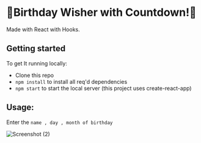 # 🎉Birthday Wisher with Countdown!🎉

Made with React with Hooks.

## Getting started

To get It running locally:

- Clone this repo
- `npm install` to install all req'd dependencies
- `npm start` to start the local server (this project uses create-react-app)

## Usage: 

Enter the `name , day , month of birthday`

![Screenshot (2)](https://user-images.githubusercontent.com/68656122/165559425-14ae5279-661e-4697-8434-47b41ad6a424.png)

